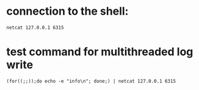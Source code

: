 # connection to the shell:
```
netcat 127.0.0.1 6315
```
# test command for multithreaded log write
```
(for((;;));do echo -e "info\n"; done;) | netcat 127.0.0.1 6315
```
